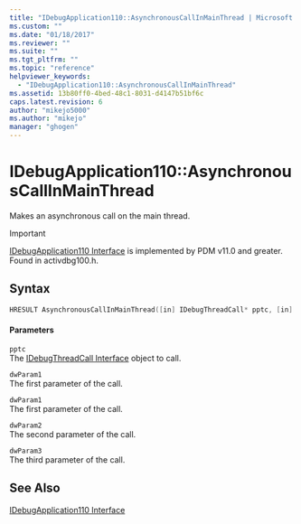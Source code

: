 ```yaml
---
title: "IDebugApplication110::AsynchronousCallInMainThread | Microsoft Docs"
ms.custom: ""
ms.date: "01/18/2017"
ms.reviewer: ""
ms.suite: ""
ms.tgt_pltfrm: ""
ms.topic: "reference"
helpviewer_keywords: 
  - "IDebugApplication110::AsynchronousCallInMainThread"
ms.assetid: 13b80ff0-4bed-48c1-8031-d4147b51bf6c
caps.latest.revision: 6
author: "mikejo5000"
ms.author: "mikejo"
manager: "ghogen"
---
```

# IDebugApplication110::AsynchronousCallInMainThread
Makes an asynchronous call on the main thread.  
  
> [!IMPORTANT]
> [IDebugApplication110 Interface](../../winscript/reference/idebugapplication110-interface.md) is implemented by PDM v11.0 and greater. Found in activdbg100.h.  
  
## Syntax  
  
```cpp  
HRESULT AsynchronousCallInMainThread([in] IDebugThreadCall* pptc, [in] DWORD_PTR dwParam1, [in] DWORD_PTR dwParam2, [in] DWORD_PTR dwParam3);  
```  
  
#### Parameters  
 `pptc`  
 The [IDebugThreadCall Interface](../../winscript/reference/idebugthreadcall-interface.md) object to call.  
  
 `dwParam1`  
 The first parameter of the call.  
  
 `dwParam1`  
 The first parameter of the call.  
  
 `dwParam2`  
 The second parameter of the call.  
  
 `dwParam3`  
 The third parameter of the call.  
  
## See Also  
 [IDebugApplication110 Interface](../../winscript/reference/idebugapplication110-interface.md)